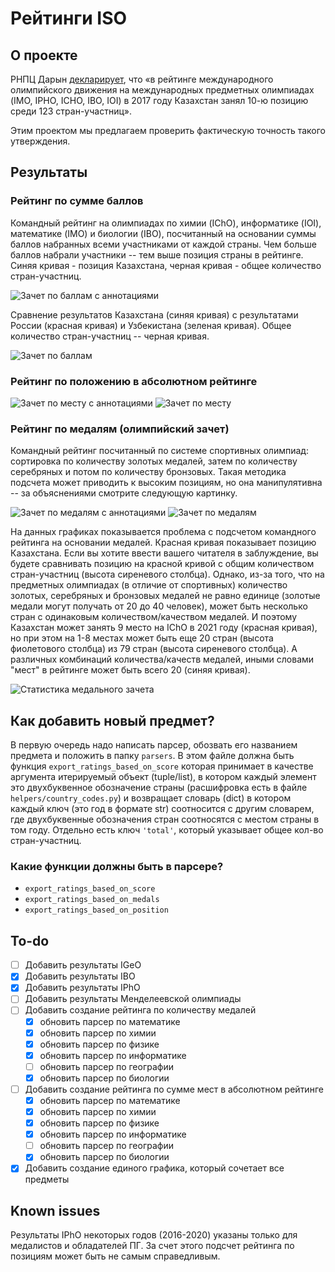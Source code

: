 # Рейтинги ISO

## О проекте

РНПЦ Дарын [декларирует](https://daryn.kz/о-центре/), что «в рейтинге международного олимпийского движения на международных предметных олимпиадах (IMO, IPHO, ICHO, IBO, IOI) в 2017 году Казахстан занял 10-ю позицию среди 123 стран-участниц».

Этим проектом мы предлагаем проверить фактическую точность такого утверждения.

## Результаты

### Рейтинг по сумме баллов

Командный рейтинг на олимпиадах по химии (IChO), информатике (IOI), математике (IMO) и биологии (IBO), посчитанный на основании суммы баллов набранных всеми участниками от каждой страны. Чем больше баллов набрали участники -- тем выше позиция страны в рейтинге. Синяя кривая - позиция Казахстана, черная кривая - общее количество стран-участниц.

![Зачет по баллам с аннотациями](/exports/svg/total-score-absolute.svg)

Сравнение результатов Казахстана (синяя кривая) с результатами России (красная кривая) и Узбекистана (зеленая кривая). Общее количество стран-участниц -- черная кривая.

![Зачет по баллам](/exports/svg/total-score-compare.svg)

### Рейтинг по положению в абсолютном рейтинге

![Зачет по месту с аннотациями](/exports/svg/total-position-absolute.svg)
![Зачет по месту](/exports/svg/total-position-compare.svg)

### Рейтинг по медалям (олимпийский зачет)

Командный рейтинг посчитанный по системе спортивных олимпиад: сортировка по количеству золотых медалей, затем по количеству серебряных и потом по количеству бронзовых. Такая методика подсчета может приводить к высоким позициям, но она манипулятивна -- за объяснениями смотрите следующую картинку.

![Зачет по медалям с аннотациями](/exports/svg/total-medals-absolute.svg)
![Зачет по медалям](/exports/svg/total-medals-compare.svg)

На данных графиках показывается проблема с подсчетом командного рейтинга на основании медалей. Красная кривая показывает позицию Казахстана. Если вы хотите ввести вашего читателя в заблуждение, вы будете сравнивать позицию на красной кривой с общим количеством стран-участниц (высота сиреневого столбца). Однако, из-за того, что на предметных олимпиадах (в отличие от спортивных) количество золотых, серебряных и бронзовых медалей не равно единице (золотые медали могут получать от 20 до 40 человек), может быть несколько стран с одинаковым количеством/качеством медалей. И поэтому Казахстан может занять 9 место на IChO в 2021 году (красная кривая), но при этом на 1-8 местах может быть еще 20 стран (высота фиолетового столбца) из 79 стран (высота сиреневого столбца). А различных комбинаций количества/качеств медалей, иными словами "мест" в рейтинге может быть всего 20 (синяя кривая).

![Cтатистика медального зачета](/exports/svg/total-medal-stats.svg)

## Как добавить новый предмет?

В первую очередь надо написать парсер, обозвать его названием предмета и положить в папку `parsers`. В этом файле должна быть функция `export_ratings_based_on_score` которая принимает в качестве аргумента итерируемый объект (tuple/list), в котором каждый элемент это двухбуквенное обозначение страны (расшифровка есть в файле `helpers/country_codes.py`) и возвращает словарь (dict) в котором каждый ключ (это год в формате str) соотносится с другим словарем, где двухбуквенные обозначения стран соотносятся с местом страны в том году. Отдельно есть ключ `'total'`, который указывает общее кол-во стран-участниц.

### Какие функции должны быть в парсере?

- `export_ratings_based_on_score`
- `export_ratings_based_on_medals`
- `export_ratings_based_on_position`

## To-do

- [ ] Добавить результаты IGeO
- [x] Добавить результаты IBO
- [x] Добавить результаты IPhO
- [ ] Добавить результаты Менделеевской олимпиады
- [ ] Добавить создание рейтинга по количеству медалей
  - [x] обновить парсер по математике
  - [x] обновить парсер по химии
  - [x] обновить парсер по физике
  - [x] обновить парсер по информатике
  - [ ] обновить парсер по географии
  - [x] обновить парсер по биологии
- [ ] Добавить создание рейтинга по сумме мест в абсолютном рейтинге
  - [x] обновить парсер по математике
  - [x] обновить парсер по химии
  - [x] обновить парсер по физике
  - [x] обновить парсер по информатике
  - [ ] обновить парсер по географии
  - [x] обновить парсер по биологии
- [x] Добавить создание единого графика, который сочетает все предметы

## Known issues

Результаты IPhO некоторых годов (2016-2020) указаны только для медалистов и обладателей ПГ. За счет этого подсчет рейтинга по позициям может быть не самым справедливым.
